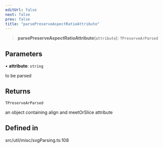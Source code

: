 ```yaml
---
editUrl: false
next: false
prev: false
title: "parsePreserveAspectRatioAttribute"
---
```


> **parsePreserveAspectRatioAttribute**(`attribute`): `TPreserveArParsed`

## Parameters

• **attribute**: `string`

to be parsed

## Returns

`TPreserveArParsed`

an object containing align and meetOrSlice attribute

## Defined in

src/util/misc/svgParsing.ts:108
